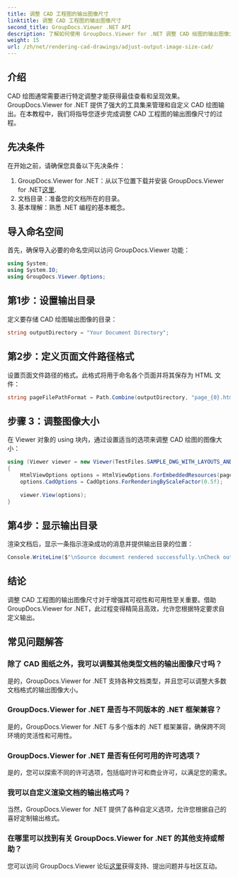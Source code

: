 ```yaml
---
title: 调整 CAD 工程图的输出图像尺寸
linktitle: 调整 CAD 工程图的输出图像尺寸
second_title: GroupDocs.Viewer .NET API
description: 了解如何使用 GroupDocs.Viewer for .NET 调整 CAD 绘图的输出图像大小。轻松增强可见性和可用性。
weight: 15
url: /zh/net/rendering-cad-drawings/adjust-output-image-size-cad/
---
```

## 介绍
CAD 绘图通常需要进行特定调整才能获得最佳查看和呈现效果。 GroupDocs.Viewer for .NET 提供了强大的工具集来管理和自定义 CAD 绘图输出。在本教程中，我们将指导您逐步完成调整 CAD 工程图的输出图像尺寸的过程。
## 先决条件
在开始之前，请确保您具备以下先决条件：
1.  GroupDocs.Viewer for .NET：从以下位置下载并安装 GroupDocs.Viewer for .NET[这里](https://releases.groupdocs.com/viewer/net/).
2. 文档目录：准备您的文档所在的目录。
3. 基本理解：熟悉 .NET 编程的基本概念。

## 导入命名空间
首先，确保导入必要的命名空间以访问 GroupDocs.Viewer 功能：
```csharp
using System;
using System.IO;
using GroupDocs.Viewer.Options;
```
## 第1步：设置输出目录
定义要存储 CAD 绘图输出图像的目录：
```csharp
string outputDirectory = "Your Document Directory";
```
## 第2步：定义页面文件路径格式
设置页面文件路径的格式。此格式将用于命名各个页面并将其保存为 HTML 文件：
```csharp
string pageFilePathFormat = Path.Combine(outputDirectory, "page_{0}.html");
```
## 步骤 3：调整图像大小
在 Viewer 对象的 using 块内，通过设置适当的选项来调整 CAD 绘图的图像大小：
```csharp
using (Viewer viewer = new Viewer(TestFiles.SAMPLE_DWG_WITH_LAYOUTS_AND_LAYERS))
{
    HtmlViewOptions options = HtmlViewOptions.ForEmbeddedResources(pageFilePathFormat);
    options.CadOptions = CadOptions.ForRenderingByScaleFactor(0.5f);
    
    viewer.View(options);
}
```
## 第4步：显示输出目录
渲染文档后，显示一条指示渲染成功的消息并提供输出目录的位置：
```csharp
Console.WriteLine($"\nSource document rendered successfully.\nCheck output in {outputDirectory}.");
```

## 结论
调整 CAD 工程图的输出图像尺寸对于增强其可视性和可用性至关重要。借助 GroupDocs.Viewer for .NET，此过程变得精简且高效，允许您根据特定要求自定义输出。
## 常见问题解答
### 除了 CAD 图纸之外，我可以调整其他类型文档的输出图像尺寸吗？
是的，GroupDocs.Viewer for .NET 支持各种文档类型，并且您可以调整大多数文档格式的输出图像大小。
### GroupDocs.Viewer for .NET 是否与不同版本的 .NET 框架兼容？
是的，GroupDocs.Viewer for .NET 与多个版本的 .NET 框架兼容，确保跨不同环境的灵活性和可用性。
### GroupDocs.Viewer for .NET 是否有任何可用的许可选项？
是的，您可以探索不同的许可选项，包括临时许可和商业许可，以满足您的需求。
### 我可以自定义渲染文档的输出格式吗？
当然，GroupDocs.Viewer for .NET 提供了各种自定义选项，允许您根据自己的喜好定制输出格式。
### 在哪里可以找到有关 GroupDocs.Viewer for .NET 的其他支持或帮助？
您可以访问 GroupDocs.Viewer 论坛[这里](https://forum.groupdocs.com/c/viewer/9)获得支持、提出问题并与社区互动。